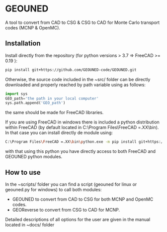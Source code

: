 # GEOUNED
A tool to convert from CAD to CSG & CSG to CAD for Monte Carlo transport codes (MCNP & OpenMC).

## Installation 

Install directly from the repository (for python versions > 3.7 => FreeCAD >= 0.19 ):

```bash
pip install git+https://github.com/GEOUNED-code/GEOUNED.git
```

Otherwise, the source code included in the ~src/ folder can be directly downloaded and properly reached by path variable using as follows:

```python
import sys
GEO_path='the path in your local computer'
sys.path.append('GEO_path')
``` 

the same should be made for FreeCAD libraries. 

If you are using FreeCAD in windows there is included a python distribution within FreeCAD (by default located in C:\Program Files\FreeCAD =.XX\bin\).
In that case you can install directly de module using:

```bash
C:\Program Files\FreeCAD =.XX\bin\python.exe -m pip install git+https://github.com/GEOUNED-code/GEOUNED.git
```
with that using this python you have directly access to both FreeCAD and GEOUNED python modules.

## How to use

In the ~scripts/ folder you can find a script (geouned for linux or geouned.py for windows) to call both modules:
* GEOUNED to convert from CAD to CSG for both MCNP and OpenMC codes.
* GEOReverse to convert from CSG to CAD for MCNP.

Detailed descriptions of all options for the user are given in the manual located in ~docs/ folder
